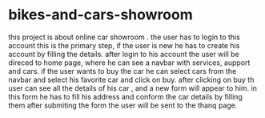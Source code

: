 # bikes-and-cars-showroom
this project is about online car showroom .
the user has to login to this account this is the primary step, if the user is new he has to create his account by filling the details.
after login to his account the user will be direced to home page, where he can see a navbar with services, aupport and cars.
if the user wants to buy the car he can select cars from the navbar and select his favorite car and click on buy.
after clicking on buy th user can see all the details of his car , and a new form will appear to him.
in this form he has to fill his address and conform the car details by filling them
after submiting the form the user will be sent to the thanq page.
